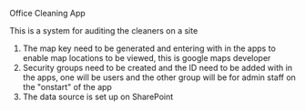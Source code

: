 Office Cleaning App

This is a system for auditing the cleaners on a site

1. The map key need to be generated and entering with in the apps to enable map locations to be viewed, this is google maps developer
2. Security groups need to be created and the ID need to be added with in the apps, one will be users and the other group will be for admin staff on the "onstart" of the app
3. The data source is set up on SharePoint 
